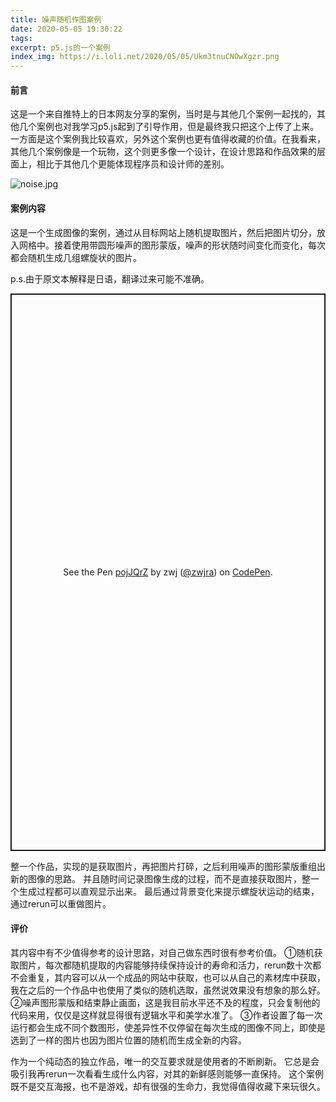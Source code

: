 ```yaml
---
title: 噪声随机作图案例
date: 2020-05-05 19:30:22
tags:
excerpt: p5.js的一个案例
index_img: https://i.loli.net/2020/05/05/Ukm3tnuCNOwXgzr.png
---
```



#### 前言

这是一个来自推特上的日本网友分享的案例，当时是与其他几个案例一起找的，其他几个案例也对我学习p5.js起到了引导作用，但是最终我只把这个上传了上来。
一方面是这个案例我比较喜欢，另外这个案例也更有值得收藏的价值。在我看来，其他几个案例像是一个玩物，这个则更多像一个设计，在设计思路和作品效果的层面上，相比于其他几个更能体现程序员和设计师的差别。

![noise.jpg](https://i.loli.net/2020/05/05/pm4iVMUjEPhRHgb.jpg)

#### 案例内容

这是一个生成图像的案例，通过从目标网站上随机提取图片，然后把图片切分，放入网格中。接着使用带圆形噪声的图形蒙版，噪声的形状随时间变化而变化，每次都会随机生成几组螺旋状的图片。

p.s.由于原文本解释是日语，翻译过来可能不准确。

<p class="codepen" data-height="892" data-theme-id="light" data-default-tab="result" data-user="zwjra" data-slug-hash="pojJQrZ" style="height: 892px; box-sizing: border-box; display: flex; align-items: center; justify-content: center; border: 2px solid; margin: 1em 0; padding: 1em;" data-pen-title="pojJQrZ">
  <span>See the Pen <a href=" ">
  pojJQrZ</a > by zwj (<a href="https://codepen.io/zwjra">@zwjra</a >)
  on <a href="https://codepen.io">CodePen</a >.</span>
</p >
<script async src="https://static.codepen.io/assets/embed/ei.js"></script>

整一个作品，实现的是获取图片，再把图片打碎，之后利用噪声的图形蒙版重组出新的图像的思路。
并且随时间记录图像生成的过程，而不是直接获取图片，整一个生成过程都可以直观显示出来。
最后通过背景变化来提示螺旋状运动的结束，通过rerun可以重做图片。

#### 评价

其内容中有不少值得参考的设计思路，对自己做东西时很有参考价值。
①随机获取图片，每次都随机提取的内容能够持续保持设计的寿命和活力，rerun数十次都不会重复，其内容可以从一个成品的网站中获取，也可以从自己的素材库中获取，我在之后的一个作品中也使用了类似的随机选取，虽然说效果没有想象的那么好。
②噪声图形蒙版和结束静止画面，这是我目前水平还不及的程度，只会复制他的代码来用，仅仅是这样就显得很有逻辑水平和美学水准了。
③作者设置了每一次运行都会生成不同个数图形，使差异性不仅停留在每次生成的图像不同上，即使是选到了一样的图片也因为图片位置的随机而生成全新的内容。

作为一个纯动态的独立作品，唯一的交互要求就是使用者的不断刷新。
它总是会吸引我再rerun一次看看生成什么内容，对其的新鲜感则能够一直保持。
这个案例既不是交互海报，也不是游戏，却有很强的生命力，我觉得值得收藏下来玩很久。